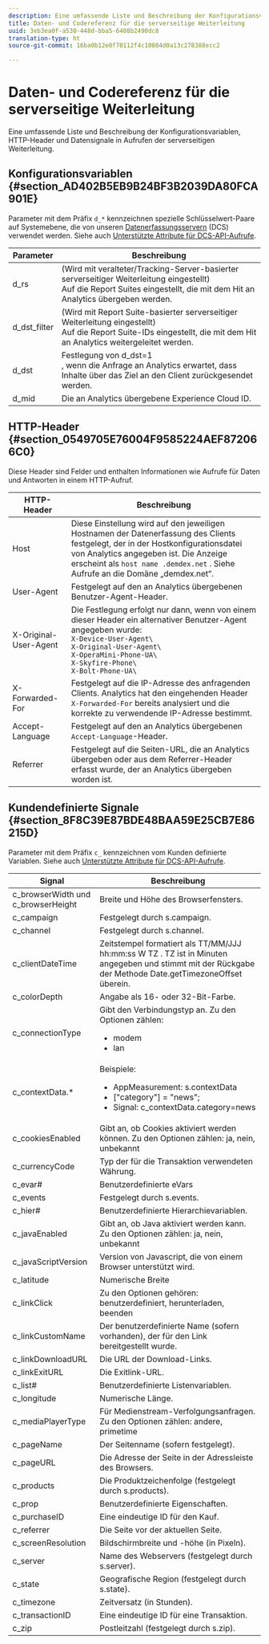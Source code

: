 ```yaml
---
description: Eine umfassende Liste und Beschreibung der Konfigurationsvariablen, HTTP-Header und Datensignale in Aufrufen der serverseitigen Weiterleitung.
title: Daten- und Codereferenz für die serverseitige Weiterleitung
uuid: 3eb3ea0f-a530-448d-bba5-6408b2490dc8
translation-type: ht
source-git-commit: 16ba0b12e0f70112f4c10804d0a13c278388ecc2

---
```



# Daten- und Codereferenz für die serverseitige Weiterleitung

Eine umfassende Liste und Beschreibung der Konfigurationsvariablen, HTTP-Header und Datensignale in Aufrufen der serverseitigen Weiterleitung.

## Konfigurationsvariablen {#section_AD402B5EB9B24BF3B2039DA80FCA901E}

Parameter mit dem Präfix `d_*` kennzeichnen spezielle Schlüsselwert-Paare auf Systemebene, die von unseren [Datenerfassungsservern](https://docs.adobe.com/content/help/de-DE/audience-manager/user-guide/reference/system-components/components-data-collection.translate.html) (DCS) verwendet werden. Siehe auch [Unterstützte Attribute für DCS-API-Aufrufe](https://docs.adobe.com/content/help/de-DE/audience-manager/user-guide/api-and-sdk-code/dcs/dcs-api-reference/dcs-keys.html).

| Parameter | Beschreibung |
|--- |--- |
| d_rs | (Wird mit veralteter/Tracking-Server-basierter serverseitiger Weiterleitung eingestellt) <br>Auf die Report Suites eingestellt, die mit dem Hit an Analytics übergeben werden. |
| d_dst_filter | (Wird mit Report Suite-basierter serverseitiger Weiterleitung eingestellt) <br>Auf die Report Suite-IDs eingestellt, die mit dem Hit an Analytics weitergeleitet werden. |
| d_dst | Festlegung von d_dst=1<br>, wenn die Anfrage an Analytics erwartet, dass Inhalte über das Ziel an den Client zurückgesendet werden. |
| d_mid | Die an Analytics übergebene Experience Cloud ID. |

## HTTP-Header {#section_0549705E76004F9585224AEF872066C0}

Diese Header sind Felder und enthalten Informationen wie Aufrufe für Daten und Antworten in einem HTTP-Aufruf.

<!-- Meike, missing link in table below: "See Understanding Calls to the Demdex Domain" -->

| HTTP-Header | Beschreibung |
|--- |--- |
| Host | Diese Einstellung wird auf den jeweiligen Hostnamen der Datenerfassung des Clients festgelegt, der in der Hostkonfigurationsdatei von Analytics angegeben ist. Die Anzeige erscheint als   `host name .demdex.net` .  Siehe Aufrufe an die Domäne „demdex.net“. |
| User-Agent | Festgelegt auf den an Analytics übergebenen Benutzer-Agent-Header. |
| X-Original-User-Agent | Die Festlegung erfolgt nur dann, wenn von einem dieser Header ein alternativer Benutzer-Agent angegeben wurde: </br>`X-Device-User-Agent\ `  </br>`X-Original-User-Agent\`   </br>`X-OperaMini-Phone-UA\`   </br>`X-Skyfire-Phone\`    </br>`X-Bolt-Phone-UA\` |
| X-Forwarded-For | Festgelegt auf die IP-Adresse des anfragenden Clients. Analytics hat den eingehenden Header `X-Forwarded-For` bereits analysiert und die korrekte zu verwendende IP-Adresse bestimmt. |
| Accept-Language | Festgelegt auf den an Analytics übergebenen `Accept-Language`-Header. |
| Referrer | Festgelegt auf die Seiten-URL, die an Analytics übergeben oder aus dem Referrer-Header erfasst wurde, der an Analytics übergeben worden ist. |

## Kundendefinierte Signale {#section_8F8C39E87BDE48BAA59E25CB7E86215D}

Parameter mit dem Präfix `c_` kennzeichnen vom Kunden definierte Variablen. Siehe auch [Unterstützte Attribute für DCS-API-Aufrufe](https://docs.adobe.com/content/help/de-DE/audience-manager/user-guide/api-and-sdk-code/dcs/dcs-api-reference/dcs-keys.html).

| Signal | Beschreibung |
|--- |--- |
| c_browserWidth und c_browserHeight | Breite und Höhe des Browserfensters. |
| c_campaign | Festgelegt durch s.campaign. |
| c_channel | Festgelegt durch s.channel. |
| c_clientDateTime | Zeitstempel formatiert als TT/MM/JJJ hh:mm:ss W TZ .    TZ ist in Minuten angegeben und stimmt mit der Rückgabe der Methode Date.getTimezoneOffset überein. |
| c_colorDepth | Angabe als 16- oder 32-Bit-Farbe. |
| c_connectionType | Gibt den Verbindungstyp an. Zu den Optionen zählen:<ul><li>modem</li><li>lan</li></ul> |
| c_contextData.* | Beispiele:<ul><li>AppMeasurement: s.contextData</li><li>[&quot;category&quot;] = &quot;news&quot;;</li><li>Signal: c_contextData.category=news</li></ul> |
| c_cookiesEnabled | Gibt an, ob Cookies aktiviert werden können. Zu den Optionen zählen: ja, nein, unbekannt |
| c_currencyCode | Typ der für die Transaktion verwendeten Währung. |
| c_evar# | Benutzerdefinierte eVars |
| c_events | Festgelegt durch s.events. |
| c_hier# | Benutzerdefinierte Hierarchievariablen. |
| c_javaEnabled | Gibt an, ob Java aktiviert werden kann. Zu den Optionen zählen: ja, nein, unbekannt |
| c_javaScriptVersion | Version von Javascript, die von einem Browser unterstützt wird. |
| c_latitude | Numerische Breite |
| c_linkClick | Zu den Optionen gehören: benutzerdefiniert, herunterladen, beenden |
| c_linkCustomName | Der benutzerdefinierte Name (sofern vorhanden), der für den Link bereitgestellt wurde. |
| c_linkDownloadURL | Die URL der Download-Links. |
| c_linkExitURL | Die Exitlink-URL. |
| c_list# | Benutzerdefinierte Listenvariablen. |
| c_longitude | Numerische Länge. |
| c_mediaPlayerType | Für Medienstream-Verfolgungsanfragen. Zu den Optionen zählen:  andere, primetime |
| c_pageName | Der Seitenname (sofern festgelegt). |
| c_pageURL | Die Adresse der Seite in der Adressleiste des Browsers. |
| c_products | Die Produktzeichenfolge (festgelegt durch s.products). |
| c_prop | Benutzerdefinierte Eigenschaften. |
| c_purchaseID | Eine eindeutige ID für den Kauf. |
| c_referrer | Die Seite vor der aktuellen Seite. |
| c_screenResolution | Bildschirmbreite und -höhe (in Pixeln). |
| c_server | Name des Webservers (festgelegt durch s.server). |
| c_state | Geografische Region (festgelegt durch s.state). |
| c_timezone | Zeitversatz (in Stunden). |
| c_transactionID | Eine eindeutige ID für eine Transaktion. |
| c_zip | Postleitzahl (festgelegt durch s.zip). |
